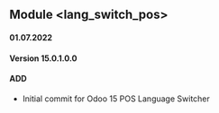 ## Module <lang_switch_pos>

#### 01.07.2022
#### Version 15.0.1.0.0
#### ADD
- Initial commit for Odoo 15 POS Language Switcher

